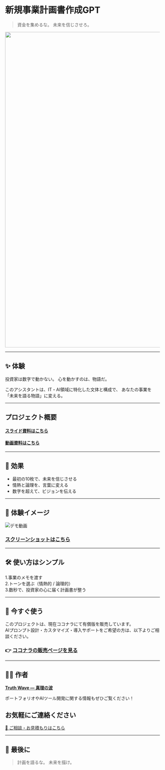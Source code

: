 # 新規事業計画書作成GPT

> 資金を集めるな。
> 未来を信じさせろ。

<p align="center">
<img width="1536" height="1024" alt="段落テキスト" src="https://github.com/user-attachments/assets/5792b355-e63b-4403-93fd-8a75416555cb" />

</p>



---

## ✨ 体験

投資家は数字で動かない。
心を動かすのは、物語だ。

このアシスタントは、IT・AI領域に特化した文体と構成で、
あなたの事業を「未来を語る物語」に変える。

---

## プロジェクト概要

#### [スライド資料はこちら](https://github.com/truthwave/GPT-for-new-business-plan-proposals/tree/main/%E8%B3%87%E6%96%99/%E6%96%B0%E8%A6%8F%E4%BA%8B%E6%A5%AD%E8%A8%88%E7%94%BB%E6%9B%B8GPT)

#### [動画資料はこちら](https://youtu.be/hBg6FTkbs00)

---

## 🚀 効果

- 最初の10枚で、未来を信じさせる
- 情熱と論理を、言葉に変える
- 数字を超えて、ビジョンを伝える

---

## 📸 **体験イメージ**
![デモ動画](https://github.com/truthwave/GPT-for-new-business-plan-proposals/blob/main/%E8%B3%87%E6%96%99/%E3%83%87%E3%83%A2%E5%8B%95%E7%94%BB.gif)

### [スクリーンショットはこちら](https://github.com/truthwave/GPT-for-new-business-plan-proposals/tree/main/%E8%B3%87%E6%96%99/%E3%82%B9%E3%82%AF%E3%83%AA%E3%83%BC%E3%83%B3%E3%82%B7%E3%83%A7%E3%83%83%E3%83%88)

---

## 🛠 使い方はシンプル

1.事業のメモを渡す<br>
2.トーンを選ぶ（情熱的 / 論理的）<br>
3.数秒で、投資家の心に届く計画書が整う

---

## 🛒 今すぐ使う

このプロジェクトは、現在ココナラにて有償版を販売しています。  
AIプロンプト設計・カスタマイズ・導入サポートをご希望の方は、以下よりご相談ください。


### 👉 [ココナラの販売ページを見る](https://coconala.com/contents_market/pictures/cmfw6skpq099nal0huc9c9tzi)

---


## 🧑‍💻 作者

**[Truth Wave ― 真理の波](https://github.com/truthwave)**  

ポートフォリオやAIツール開発に関する情報もぜひご覧ください！

## お気軽にご連絡ください
[📩 ご相談・お見積もりはこちら](mailto:realmadrid71214591@gmail.com)

---

## 🏁 最後に

> 計画を語るな。
> 未来を描け。
